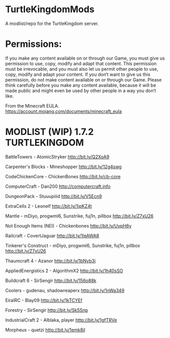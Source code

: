 TurtleKingdomMods
=================

A modlist/repo for the TurtleKingdom server.

Permissions:
============

If you make any content available on or through our Game, you must give us permission to use, copy, modify and adapt that content. This permission must be irrevocable, and you must also let us permit other people to use, copy, modify and adapt your content. If you don‘t want to give us this permission, do not make content available on or through our Game. Please think carefully before you make any content available, because it will be made public and might even be used by other people in a way you don‘t like.

From the Minecraft EULA.
https://account.mojang.com/documents/minecraft_eula

MODLIST (WIP) 1.7.2 TURTLEKINGDOM
=================================

BattleTowers - AtomicStryker  http://bit.ly/Q2XoA9

Carpenter's Blocks - Mineshopper  http://bit.ly/12g4swg

CodeChickenCore - ChickenBones  http://bit.ly/cb-core

ComputerCraft - Dan200  http://computercraft.info

DungeonPack -  Stuuupiiid  http://bit.ly/V5Ecn9

ExtraCells 2 - Leonelf  http://bit.ly/1ipKZ4t

Mantle - mDiyo, progwml6, Sunstrike, fuj1n, pillbox  http://bit.ly/Z7xU26

Not Enough Items (NEI) - Chickenbones  http://bit.ly/UvpH6y

Railcraft - CovertJaguar  http://bit.ly/1leAWA8

Tinkerer's Construct - mDiyo, progwml6, Sunstrike, fuj1n, pillbox  http://bit.ly/Z7xU26

Thaumcraft 4 - Azanor http://bit.ly/1bNyb3j

AppliedEnergistics 2 - AlgorithmX2  http://bit.ly/1h40sSO

Buildcraft 6 - SirSengir  http://bit.ly/156o88k

Coolers - gudenau, shadowreaperx  http://bit.ly/1nWa349

EiraIRC - Blay09  http://bit.ly/1kTCYEf

Forestry - SirSengir  http://bit.ly/Sk5Snp

IndustrialCraft 2 -  Alblaka, player  http://bit.ly/1gfTRVe

Morpheus -  quetzi  http://bit.ly/1emk8jl
